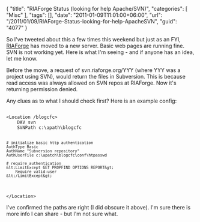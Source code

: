 {
	"title": "RIAForge Status (looking for help Apache/SVN)",
	"categories": [
		"Misc"
	],
	"tags": [],
	"date": "2011-01-09T11:01:00+06:00",
	"url": "/2011/01/09/RIAForge-Status-looking-for-help-ApacheSVN",
	"guid": "4077"
}

So I've tweeted about this a few times this weekend but just as an FYI, <a href="http://www.riaforge.org">RIAForge</a> has moved to a new server. Basic web pages are running fine. SVN is not working yet. Here is what I'm seeing - and if anyone has an idea, let me know.
<p>
Before the move, a request of svn.riaforge.org/YYY (where YYY was a project using SVN), would return the files in Subversion. This is because read access was always allowed on SVN repos at RIAForge. Now it's returning permission denied. 
<p>
Any clues as to what I should check first? Here is an example config:
<p>
<code>
&lt;Location /blogcfc&gt;
	DAV svn
	SVNPath c:\apath\blogcfc

	# initialize basic http authentication
	AuthType Basic
	AuthName "Subversion repository"
	AuthUserFile c:\apatch\blogcfc\conf\htpasswd

	# require authentication
	&lt;LimitExcept GET PROPFIND OPTIONS REPORT&gt;
		Require valid-user
	&lt;/LimitExcept&gt;	
&lt;/Location&gt;
</code>
<p>
I've confirmed the paths are right (I did obscure it above). I'm sure there is more info I can share - but I'm not sure what.